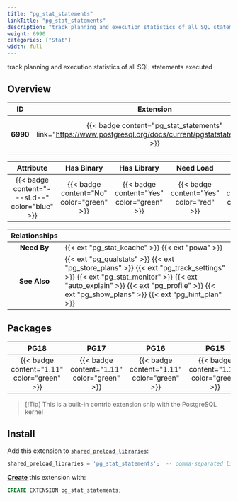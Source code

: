 ```yaml
---
title: "pg_stat_statements"
linkTitle: "pg_stat_statements"
description: "track planning and execution statistics of all SQL statements executed"
weight: 6990
categories: ["Stat"]
width: full
---
```


track planning and execution statistics of all SQL statements executed

## Overview

|    ID    | Extension |  Package   | Version |        Category        |           License            |       Language       |
|:--------:|:---------:|:----------:|:-------:|:----------------------:|:----------------------------:|:--------------------:|
| **6990** | {{< badge content="pg_stat_statements" link="https://www.postgresql.org/docs/current/pgstatstatements.html" >}} | {{< ext "pg_stat_statements" "pg_stat_statements" >}} | `1.11` | {{< category "STAT" >}} | {{< license "PostgreSQL" >}} | {{< language "C" >}} |


|  Attribute | Has Binary | Has Library | Need Load | Has DDL | Relocatable | Trusted |
|:----------:|:----------:|:-----------:|:---------:|:-------:|:-----------:|:-------:|
| {{< badge content="---sLd--" color="blue" >}} | {{< badge content="No" color="green" >}} | {{< badge content="Yes" color="green" >}} | {{< badge content="Yes" color="red" >}} | {{< badge content="Yes" color="green" >}} | {{< badge content="no" color="red" >}} | {{< badge content="no" color="red" >}} |


| **Relationships** |   |
|:-----------------:|:----|
|    **Need By**    | {{< ext "pg_stat_kcache" >}} {{< ext "powa" >}} |
|   **See Also**    | {{< ext "pg_qualstats" >}} {{< ext "pg_store_plans" >}} {{< ext "pg_track_settings" >}} {{< ext "pg_stat_monitor" >}} {{< ext "auto_explain" >}} {{< ext "pg_profile" >}} {{< ext "pg_show_plans" >}} {{< ext "pg_hint_plan" >}} |


## Packages

| **PG18** | **PG17** | **PG16** | **PG15** | **PG14** |
|:--------:|:--------:|:--------:|:--------:|:--------:|
| {{< badge content="1.11" color="green" >}} | {{< badge content="1.11" color="green" >}} | {{< badge content="1.11" color="green" >}} | {{< badge content="1.11" color="green" >}} | {{< badge content="1.11" color="green" >}} |

> [!Tip] This is a built-in contrib extension ship with the PostgreSQL kernel


## Install

Add this extension to [`shared_preload_libraries`](https://www.postgresql.org/docs/current/runtime-config-client.html#GUC-SHARED-PRELOAD-LIBRARIES):

```sql
shared_preload_libraries = 'pg_stat_statements';  -- comma-separated list
```


[**Create**](https://ext.pgsty.com/usage/create) this extension with:

```sql
CREATE EXTENSION pg_stat_statements;
```

